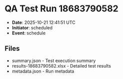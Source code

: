 # QA Test Run 18683790582

- **Date**: 2025-10-21 12:41:51 UTC
- **Initiator**: scheduled
- **Event**: schedule

## Files
- summary.json - Test execution summary
- results-18683790582.xlsx - Detailed test results
- metadata.json - Run metadata
